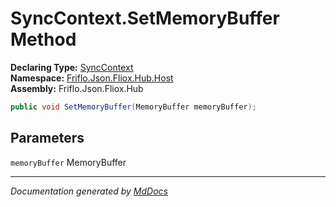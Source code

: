 ﻿<!--  
  <auto-generated>   
    The contents of this file were generated by a tool.  
    Changes to this file may be list if the file is regenerated  
  </auto-generated>   
-->

# SyncContext.SetMemoryBuffer Method

**Declaring Type:** [SyncContext](../index.md)  
**Namespace:** [Friflo.Json.Fliox.Hub.Host](../../index.md)  
**Assembly:** Friflo.Json.Fliox.Hub

```csharp
public void SetMemoryBuffer(MemoryBuffer memoryBuffer);
```

## Parameters

`memoryBuffer`  MemoryBuffer

___

*Documentation generated by [MdDocs](https://github.com/ap0llo/mddocs)*

